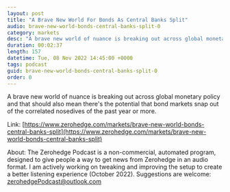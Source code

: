 ```yaml
---
layout: post
title: "A Brave New World For Bonds As Central Banks Split"
audio: brave-new-world-bonds-central-banks-split-0
category: markets
desc: "A brave new world of nuance is breaking out across global monetary policy and that should also mean there's the potential that bond markets snap out of the correlated nosedives of the past year or more."
duration: 00:02:37
length: 157
datetime: Tue, 08 Nov 2022 14:45:00 +0000
tags: podcast
guid: brave-new-world-bonds-central-banks-split-0
order: 0
---
```

A brave new world of nuance is breaking out across global monetary policy and that should also mean there's the potential that bond markets snap out of the correlated nosedives of the past year or more.

Link: [https://www.zerohedge.com/markets/brave-new-world-bonds-central-banks-split](https://www.zerohedge.com/markets/brave-new-world-bonds-central-banks-split)

About: The Zerohedge Podcast is a non-commercial, automated program, designed to give people a way to get news from Zerohedge in an audio format.  I am actively working on tweaking and improving the setup to create a better listening experience (October 2022).  Suggestions are welcome: [zerohedgePodcast@outlook.com](mailto:zerohedgePodcast@outlook.com)